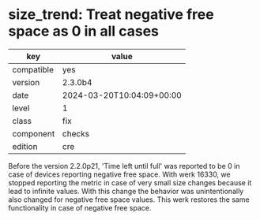 [//]: # (werk v2)
# size_trend: Treat negative free space as 0 in all cases

key        | value
---------- | ---
compatible | yes
version    | 2.3.0b4
date       | 2024-03-20T10:04:09+00:00
level      | 1
class      | fix
component  | checks
edition    | cre

Before the version 2.2.0p21, 'Time left until full' was reported to be 0 in case of
devices reporting negative free space.
With werk 16330, we stopped reporting the metric in case of very small size changes
because it lead to infinite values. With this change the behavior was unintentionally
also changed for negative free space values.
This werk restores the same functionality in case of negative free space.